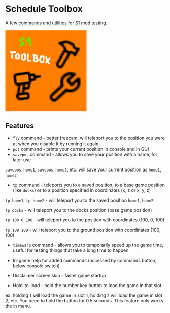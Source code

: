 # Schedule Toolbox

A few commands and utilities for S1 mod testing.

![icon](https://raw.githubusercontent.com/k073l/s1-toolbox/master/assets/icon.png)

## Features
- `fly` command - better freecam, will teleport you to the position you were at when you disable it by running it again
- `pos` command - prints your current position in console and in GUI
- `savepos` command - allows you to save your position with a name, for later use

`savepos home1`, `savepos home2`, etc. will save your current position as `home1`, `home2`

- `tp` command - teleports you to a saved position, to a base game position (like `docks`) or to a position specified in coordinates (x, z or x, y, z)

`tp home1`, `tp home2` - will teleport you to the saved position `home1`, `home2`

`tp docks` - will teleport you to the docks position (base game position)

`tp 100 0 100` - will teleport you to the position with coordinates (100, 0, 100)

`tp 100 100` - will teleport you to the ground position with coordinates (100, 100)

- `timewarp` command - allows you to temporarily speed up the game time, useful for testing things that take a long time to happen

- In-game help for added commands (accessed by commands button, below console switch)
- Disclaimer screen skip - faster game startup
- Hold-to-load - hold the number key button to load the game in that slot

ex. holding `1` will load the game in slot 1, holding `2` will load the game in slot 2, etc. You need to hold the button for 0.5 seconds. This feature only works the in menu.

